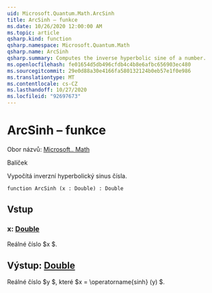```yaml
---
uid: Microsoft.Quantum.Math.ArcSinh
title: ArcSinh – funkce
ms.date: 10/26/2020 12:00:00 AM
ms.topic: article
qsharp.kind: function
qsharp.namespace: Microsoft.Quantum.Math
qsharp.name: ArcSinh
qsharp.summary: Computes the inverse hyperbolic sine of a number.
ms.openlocfilehash: fe01654d5db496cfdb4c4b8e6afbc656903ec480
ms.sourcegitcommit: 29e0d88a30e4166fa580132124b0eb57e1f0e986
ms.translationtype: MT
ms.contentlocale: cs-CZ
ms.lasthandoff: 10/27/2020
ms.locfileid: "92697673"
---
```

# <a name="arcsinh-function"></a>ArcSinh – funkce

Obor názvů: [Microsoft.. Math](xref:Microsoft.Quantum.Math)

Balíček [](https://nuget.org/packages/)


Vypočítá inverzní hyperbolický sinus čísla.

```qsharp
function ArcSinh (x : Double) : Double
```


## <a name="input"></a>Vstup

### <a name="x--double"></a>x: [Double](xref:microsoft.quantum.lang-ref.double)

Reálné číslo $x $.



## <a name="output--double"></a>Výstup: [Double](xref:microsoft.quantum.lang-ref.double)

Reálné číslo $y $, které $x = \operatorname{sinh} (y) $.